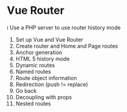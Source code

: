 # Vue Router

ℹ️ Use a PHP server to use router history mode

1. Set up Vue and Vue Router
2. Create router and Home and Page routes
3. Anchor generation
4. HTML 5 history mode
5. Dynamic routes
6. Named routes
7. Route object information
8. Redirection (push != replace)
9. Go back
10. Decoupling with props
11. Nested routes
